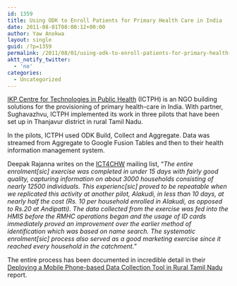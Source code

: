 ```yaml
---
id: 1359
title: Using ODK to Enroll Patients for Primary Health Care in India
date: 2011-08-01T08:00:12+00:00
author: Yaw Anokwa
layout: single
guid: /?p=1359
permalink: /2011/08/01/using-odk-to-enroll-patients-for-primary-health-care-in-india/
aktt_notify_twitter:
  - 'no'
categories:
  - Uncategorized
---
```

[IKP Centre for Technologies in Public Health](http://www.ictph.org.in) (ICTPH) is an NGO building solutions for the provisioning of primary health-care in India. With partner, Sughavazhvu, ICTPH implemented its work in three pilots that have been set up in Thanjavur district in rural Tamil Nadu. 

In the pilots, ICTPH used ODK Build, Collect and Aggregate. Data was streamed from Aggregate to Google Fusion Tables and then to their health information management system. 

Deepak Rajanna writes on the [ICT4CHW](http://groups.google.com/group/ict4chw/browse_thread/thread/3bf3b843cf106f76) mailing list, &#8220;_The entire enrolment[sic] exercise was completed in under 15 days with fairly good quality, capturing information on about 3000 households consisting of nearly 12500 individuals. This experienc[sic] proved to be repeatable when we replicated this activity at another pilot, Alakudi, in less than 10 days, at nearly half the cost (Rs. 10 per household enrolled in Alakudi, as opposed to Rs.20 at Andipatti). The data collected from the exercise was fed into the HMIS before the RMHC operations began and the usage of ID cards immediately proved an improvement over the earlier method of identification which was based on name search. The systematic enrolment[sic] process also served as a good marketing exercise since it reached every household in the catchment._&#8221;

The entire process has been documented in incredible detail in their [Deploying a Mobile Phone-based Data Collection Tool in Rural Tamil Nadu](http://ictph.org.in/downloads/ICTPH%20Mobile%20Enrolment.pdf) report.